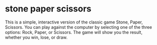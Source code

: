 # stone paper scissors
This is a simple, interactive version of the classic game Stone, Paper, Scissors. You can play against the computer by selecting one of the three options: Rock, Paper, or Scissors. The game will show you the result, whether you win, lose, or draw.
